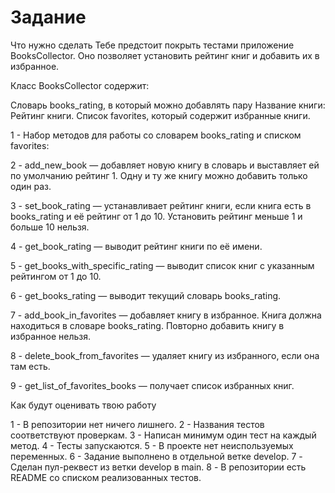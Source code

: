 # Задание


Что нужно сделать
Тебе предстоит покрыть тестами приложение BooksCollector. Оно позволяет установить рейтинг книг и добавить их в избранное.

Класс BooksCollector содержит:

Словарь books_rating, в который можно добавлять пару Название книги: Рейтинг книги.
Список favorites, который содержит избранные книги.

1 - Набор методов для работы со словарем books_rating и списком favorites:

2 - add_new_book — добавляет новую книгу в словарь и выставляет ей по умолчанию рейтинг 1. Одну и ту же книгу можно добавить только один раз.

3 - set_book_rating — устанавливает рейтинг книги, если книга есть в books_rating и её рейтинг от 1 до 10. Установить рейтинг меньше 1 и больше 10 нельзя.

4 - get_book_rating — выводит рейтинг книги по её имени.

5 - get_books_with_specific_rating — выводит список книг с указанным рейтингом от 1 до 10.

6 - get_books_rating — выводит текущий словарь books_rating.

7 - add_book_in_favorites — добавляет книгу в избранное. Книга должна находиться в словаре books_rating. Повторно добавить книгу в избранное нельзя.

8 - delete_book_from_favorites — удаляет книгу из избранного, если она там есть.

9 - get_list_of_favorites_books — получает список избранных книг.



Как будут оценивать твою работу

1 - В репозитории нет ничего лишнего.
2 - Названия тестов соответствуют проверкам.
3 - Написан минимум один тест на каждый метод.
4 - Тесты запускаются.
5 - В проекте нет неиспользуемых переменных.
6 - Задание выполнено в отдельной ветке develop.
7 - Сделан пул-реквест из ветки develop в main.
8 - В репозитории есть README со списком реализованных тестов.
